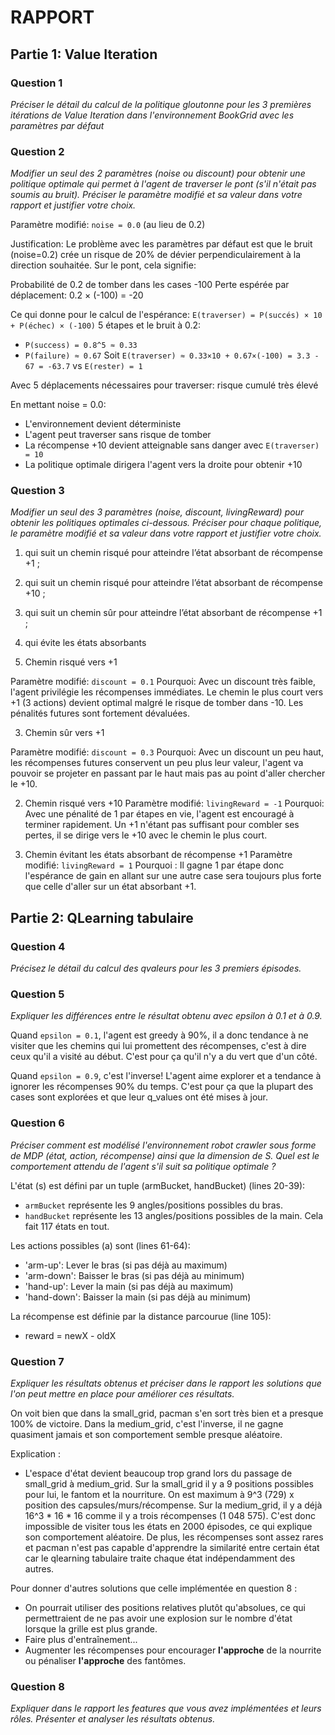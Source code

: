 # RAPPORT

## Partie 1: Value Iteration

### Question 1 
*Préciser le détail du calcul de la politique gloutonne pour les 3 premières itérations de Value Iteration dans l'environnement BookGrid avec les paramètres par défaut*

### Question 2
*Modifier un seul des 2 paramètres (noise ou discount) pour obtenir une politique optimale qui permet à l'agent de traverser le pont (s'il n'était pas soumis au bruit). Préciser le paramètre modifié et sa valeur dans votre rapport et justifier votre choix.*

Paramètre modifié: `noise = 0.0` (au lieu de 0.2)

Justification:
Le problème avec les paramètres par défaut est que le bruit (noise=0.2) crée un risque de 20% de dévier perpendiculairement à la direction souhaitée. Sur le pont, cela signifie:

Probabilité de 0.2 de tomber dans les cases -100
Perte espérée par déplacement: 0.2 × (-100) = -20

Ce qui donne pour le calcul de l'espérance:
`E(traverser) = P(succés) × 10 + P(échec) × (-100)`
5 étapes et le bruit à 0.2:
 - `P(success) = 0.8^5 ≈ 0.33`
 - `P(failure) ≈ 0.67`
Soit `E(traverser) ≈ 0.33×10 + 0.67×(-100) = 3.3 - 67 = -63.7`
vs `E(rester) = 1`

Avec 5 déplacements nécessaires pour traverser: risque cumulé très élevé

En mettant noise = 0.0:

 - L'environnement devient déterministe
 - L'agent peut traverser sans risque de tomber
 - La récompense +10 devient atteignable sans danger avec `E(traverser) = 10`
 - La politique optimale dirigera l'agent vers la droite pour obtenir +10


### Question 3
*Modifier un seul des 3 paramètres (noise, discount, livingReward) pour obtenir les politiques optimales ci-dessous. Préciser pour chaque politique, le paramètre modifié et sa valeur dans votre rapport et justifier votre choix.*

1. qui suit un chemin risqué pour atteindre l’état absorbant de récompense +1 ;
2. qui suit un chemin risqué pour atteindre l’état absorbant de récompense +10 ;
3. qui suit un chemin sûr pour atteindre l’état absorbant de récompense +1 ;
4. qui évite les états absorbants

1. Chemin risqué vers +1

Paramètre modifié: `discount = 0.1`
Pourquoi: Avec un discount très faible, l'agent privilégie les récompenses immédiates. Le chemin le plus court vers +1 (3 actions) devient optimal malgré le risque de tomber dans -10. Les pénalités futures sont fortement dévaluées.

3. Chemin sûr vers +1

Paramètre modifié: `discount = 0.3`
Pourquoi: Avec un discount un peu haut, les récompenses futures conservent un peu plus leur valeur, l'agent va pouvoir se projeter en passant par le haut mais pas au point d'aller chercher le +10.

2. Chemin risqué vers +10
Paramètre modifié: `livingReward = -1`
Pourquoi: Avec une pénalité de 1 par étapes en vie, l'agent est encouragé à terminer rapidement. Un +1 n'étant pas suffisant pour combler ses pertes, il se dirige vers le +10 avec le chemin le plus court. 

4. Chemin évitant les états absorbant de récompense +1
Paramètre modifié: `livingReward = 1`
Pourquoi : Il gagne 1 par étape donc l'espérance de gain en allant sur une autre case sera toujours plus forte que celle d'aller sur un état absorbant +1.

## Partie 2: QLearning tabulaire

### Question 4
*Précisez le détail du calcul des qvaleurs pour les 3 premiers épisodes.*

### Question 5
*Expliquer les différences entre le résultat obtenu avec epsilon à 0.1 et à 0.9.*

Quand `epsilon = 0.1`, l'agent est greedy à 90%, il a donc tendance à ne visiter que les chemins qui lui promettent des récompenses, c'est à dire ceux qu'il a visité au début. C'est pour ça qu'il n'y a du vert que d'un côté. 

Quand `epsilon = 0.9`, c'est l'inverse! L'agent aime explorer et a tendance à ignorer les récompenses 90% du temps. C'est pour ça que la plupart des cases sont explorées et que leur q_values ont été mises à jour. 

### Question 6
*Préciser comment est modélisé l'environnement robot crawler sous forme de MDP (état, action, récompense) ainsi que la dimension de S. Quel est le comportement attendu de l'agent s'il suit sa politique optimale ?*

L'état (s) est défini par un tuple (armBucket, handBucket) (lines 20-39): 
 - `armBucket` représente les 9 angles/positions possibles du bras.
 - `handBucket` représente les 13 angles/positions possibles de la main.
Cela fait 117 états en tout. 

Les actions possibles (a) sont (lines 61-64): 
 - 'arm-up': Lever le bras (si pas déjà au maximum)
 - 'arm-down': Baisser le bras (si pas déjà au minimum)
 - 'hand-up': Lever la main (si pas déjà au maximum)
 - 'hand-down': Baisser la main (si pas déjà au minimum)

La récompense est définie par la distance parcourue (line 105):
 - reward = newX - oldX


### Question 7
*Expliquer les résultats obtenus et préciser dans le rapport les solutions que l'on peut mettre en place pour améliorer ces résultats.*

On voit bien que dans la small_grid, pacman s'en sort très bien et a presque 100% de victoire.
Dans la medium_grid, c'est l'inverse, il ne gagne quasiment jamais et son comportement semble presque aléatoire. 

Explication : 
 - L'espace d'état devient beaucoup trop grand lors du passage de small_grid à medium_grid. Sur la small_grid il y a 9 positions possibles pour lui, le fantom et la nourriture. On est maximum à 9^3 (729) x position des capsules/murs/récompense. Sur la medium_grid, il y a déjà 16^3 * 16 * 16 comme il y a trois récompenses (1 048 575). C'est donc impossible de visiter tous les états en 2000 épisodes, ce qui explique son comportement aléatoire. De plus, les récompenses sont assez rares et pacman n'est pas capable d'apprendre la similarité entre certain état car le qlearning tabulaire traite chaque état indépendamment des autres. 

Pour donner d'autres solutions que celle implémentée en question 8 : 
 - On pourrait utiliser des positions relatives plutôt qu'absolues, ce qui permettraient de ne pas avoir une explosion sur le nombre d'état lorsque la grille est plus grande.
 - Faire plus d'entraînement...
 - Augmenter les récompenses pour encourager **l'approche** de la nourrite ou pénaliser **l'approche** des fantômes. 


### Question 8
*Expliquer dans le rapport les features que vous avez implémentées et leurs rôles. Présenter et analyser les résultats obtenus.*




